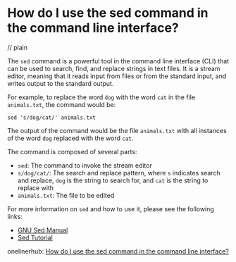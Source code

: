 # How do I use the sed command in the command line interface?
// plain

The `sed` command is a powerful tool in the command line interface (CLI) that can be used to search, find, and replace strings in text files. It is a stream editor, meaning that it reads input from files or from the standard input, and writes output to the standard output.

For example, to replace the word `dog` with the word `cat` in the file `animals.txt`, the command would be:
```
sed 's/dog/cat/' animals.txt
```
The output of the command would be the file `animals.txt` with all instances of the word `dog` replaced with the word `cat`.

The command is composed of several parts:

* `sed`: The command to invoke the stream editor
* `s/dog/cat/`: The search and replace pattern, where `s` indicates search and replace, `dog` is the string to search for, and `cat` is the string to replace with
* `animals.txt`: The file to be edited

For more information on `sed` and how to use it, please see the following links:

* [GNU Sed Manual](https://www.gnu.org/software/sed/manual/sed.html)
* [Sed Tutorial](https://www.grymoire.com/Unix/Sed.html)

onelinerhub: [How do I use the sed command in the command line interface?](https://onelinerhub.com/cli-sed/how-do-i-use-the-sed-command-in-the-command-line-interface)